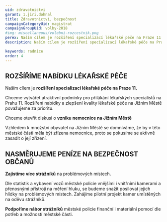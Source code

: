 ```yaml
---
uid: zdravotnictvi
garant: 1.jiri.dohnal
title: Zdravotnictví, bezpečnost
campaignCategoryUid: magistrat
campaignGroupUid: volby-2018
#img: miscellaneous/volebni-rozcestnik.png
perex: Naším cílem je rozšíření specializací lékařské péče na Praze 11. Chceme otevřít diskusi o vzniku nemocnice na Jižním Městě. Zajistíme více strážníků na problémových místech a podpoříme nábor strážníků městské policie finanční i materiální pomocí dle potřeb a možností městské části.
description: Naším cílem je rozšíření specializací lékařské péče na Praze 11. Chceme otevřít diskusi o vzniku nemocnice na Jižním Městě. Zajistíme více strážníků na problémových místech a podpoříme nábor strážníků městské policie finanční i materiální pomocí dle potřeb a možností městské části.

keywords: radnice
order: 4
---
```


## ROZŠÍŘÍME NABÍDKU LÉKAŘSKÉ PÉČE
 
Naším cílem je **rozšíření specializací lékařské péče na Praze 11.**

Chceme vytvářet atraktivní podmínky pro přilákání lékařských specialistů na Prahu 11. Rozšíření nabídky a zlepšení kvality lékařské péče na Jižním Městě považujeme za prioritu.
 
Chceme otevřít diskusi o **vzniku nemocnice na Jižním Městě**

Vzhledem k množství obyvatel na Jižním Městě se domníváme, že by v této městské části měla být zřízena nemocnice, proto se pokusíme se aktivně zasadit o její zřízení.
 
## NASMĚRUJEME PENÍZE NA BEZPEČNOST OBČANŮ
 
**Zajistíme více strážníků** na problémových místech.

Dle statistik a vybavení vozů městské policie vnějšími i vnitřními kamerami a přenosnými přístroji na měření hluku, se budeme snažit posilovat jejich hlídky na problémových místech. Zahájíme pilotní projekt kamer umístěných na oděvu strážníků.
 
**Podpoříme nábor strážníků** městské policie finanční i materiální pomocí dle potřeb a možností městské části.